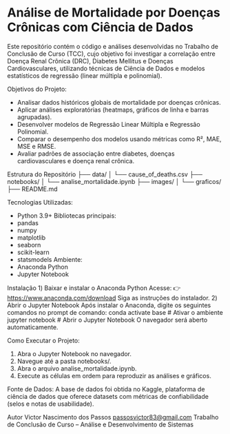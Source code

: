 # Análise de Mortalidade por Doenças Crônicas com Ciência de Dados
Este repositório contém o código e análises desenvolvidas no Trabalho de Conclusão de Curso (TCC), cujo objetivo foi investigar a correlação entre Doença Renal Crônica (DRC), Diabetes Mellitus e Doenças Cardiovasculares, utilizando técnicas de Ciência de Dados e modelos estatísticos de regressão (linear múltipla e polinomial).

Objetivos do Projeto:
- Analisar dados históricos globais de mortalidade por doenças crônicas.
- Aplicar análises exploratórias (heatmaps, gráficos de linha e barras agrupadas).
- Desenvolver modelos de Regressão Linear Múltipla e Regressão Polinomial.
- Comparar o desempenho dos modelos usando métricas como R², MAE, MSE e RMSE.
- Avaliar padrões de associação entre diabetes, doenças cardiovasculares e doença renal crônica.

Estrutura do Repositório
├── data/
│   └── cause_of_deaths.csv 
├── notebooks/
│   └── analise_mortalidade.ipynb 
├── images/
│   └── graficos/ 
├── README.md     

Tecnologias Utilizadas:
- Python 3.9+
Bibliotecas principais:
- pandas
- numpy
- matplotlib
- seaborn
- scikit-learn
- statsmodels
Ambiente:
- Anaconda Python
- Jupyter Notebook

Instalação
1️) Baixar e instalar o Anaconda Python
Acesse: 👉 https://www.anaconda.com/download
Siga as instruções do instalador.
2️) Abrir o Jupyter Notebook
Após instalar o Anaconda, digite os seguintes comandos no prompt de comando:
conda activate base       # Ativar o ambiente
jupyter notebook          # Abrir o Jupyter Notebook
O navegador será aberto automaticamente.

Como Executar o Projeto:
1) Abra o Jupyter Notebook no navegador.
2) Navegue até a pasta notebooks/.
3) Abra o arquivo analise_mortalidade.ipynb.
4) Execute as células em ordem para reproduzir as análises e gráficos.

Fonte de Dados: A base de dados foi obtida no Kaggle, plataforma de ciência de dados que oferece datasets com métricas de confiabilidade (selos e notas de usabilidade).

Autor
Victor Nascimento dos Passos
passosvictor83@gmail.com
Trabalho de Conclusão de Curso – Análise e Desenvolvimento de Sistemas





